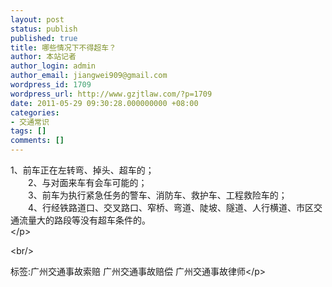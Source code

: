 ```yaml
---
layout: post
status: publish
published: true
title: 哪些情况下不得超车？
author: 本站记者
author_login: admin
author_email: jiangwei909@gmail.com
wordpress_id: 1709
wordpress_url: http://www.gzjtlaw.com/?p=1709
date: 2011-05-29 09:30:28.000000000 +08:00
categories:
- 交通常识
tags: []
comments: []
---
```

<p>1、前车正在左转弯、掉头、超车的；<br>　　2、与对面来车有会车可能的；<br>　　3、前车为执行紧急任务的警车、消防车、救护车、工程救险车的；<br>　　4、行经铁路道口、交叉路口、窄桥、弯道、陡坡、隧道、人行横道、市区交通流量大的路段等没有超车条件的。<br><&#47;p><br&#47;><p>标签:广州交通事故索赔 广州交通事故赔偿 广州交通事故律师<&#47;p>
